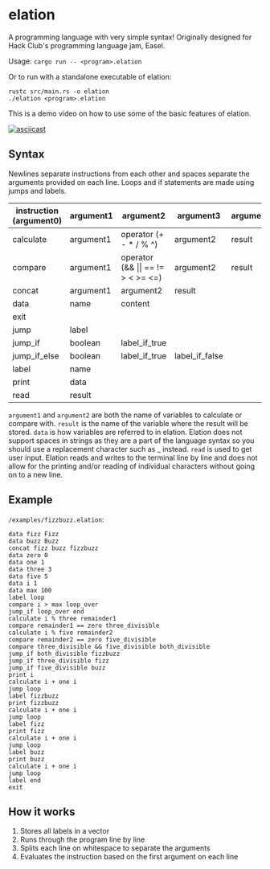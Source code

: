 # elation
A programming language with very simple syntax! Originally designed for Hack Club's programming language jam, Easel. 

Usage: `cargo run -- <program>.elation`

Or to run with a standalone executable of elation:
```
rustc src/main.rs -o elation
./elation <program>.elation
```

This is a demo video on how to use some of the basic features of elation.

[![asciicast](https://asciinema.org/a/4I19bktE7M5C7eKBUgNkdMC0t.svg)](https://asciinema.org/a/4I19bktE7M5C7eKBUgNkdMC0t)

## Syntax
Newlines separate instructions from each other and spaces separate the arguments provided on each line. Loops and if statements are made using jumps and labels.

| instruction (argument0) | argument1 | argument2                          | argument3      | argument4 |
|-------------------------|-----------|------------------------------------|----------------|-----------|
| calculate               | argument1 | operator (+ - * / % ^)             | argument2      | result    |
| compare                 | argument1 | operator (&& \|\| == != > < >= <=) | argument2      | result    |
| concat                  | argument1 | argument2                          | result         |           |
| data                    | name      | content                            |                |           |
| exit                    |           |                                    |                |           |
| jump                    | label     |                                    |                |           |
| jump_if                 | boolean   | label_if_true                      |                |           |
| jump_if_else            | boolean   | label_if_true                      | label_if_false |           |
| label                   | name      |                                    |                |           |
| print                   | data      |                                    |                |           |
| read                    | result    |                                    |                |           |

`argument1` and `argument2` are both the name of variables to calculate or compare with. `result` is the name of the variable where the result will be stored. `data` is how variables are referred to in elation. Elation does not support spaces in strings as they are a part of the language syntax so you should use a replacement character such as _ instead. `read` is used to get user input. Elation reads and writes to the terminal line by line and does not allow for the printing and/or reading of individual characters without going on to a new line.

## Example
`/examples/fizzbuzz.elation`:

```
data fizz Fizz
data buzz Buzz
concat fizz buzz fizzbuzz
data zero 0
data one 1
data three 3
data five 5
data i 1
data max 100
label loop
compare i > max loop_over
jump_if loop_over end
calculate i % three remainder1
compare remainder1 == zero three_divisible
calculate i % five remainder2
compare remainder2 == zero five_divisible
compare three_divisible && five_divisible both_divisible
jump_if both_divisible fizzbuzz
jump_if three_divisible fizz
jump_if five_divisible buzz
print i
calculate i + one i
jump loop
label fizzbuzz
print fizzbuzz
calculate i + one i
jump loop
label fizz
print fizz
calculate i + one i
jump loop
label buzz
print buzz
calculate i + one i
jump loop
label end
exit
```

## How it works

1. Stores all labels in a vector
2. Runs through the program line by line
3. Splits each line on whitespace to separate the arguments
4. Evaluates the instruction based on the first argument on each line
